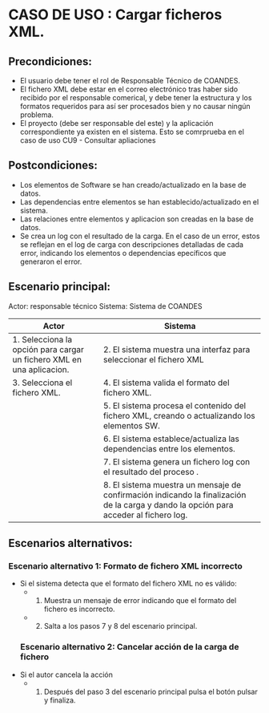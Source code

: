 # CASO DE USO : Cargar ficheros XML. 

## Precondiciones: 
- El usuario debe tener  el rol de Responsable Técnico de COANDES.
- El fichero XML debe estar en el correo electrónico tras haber sido recibido por el responsable comerical,
 y debe tener la estructura y los formatos requeridos para así ser procesados bien y no causar ningún problema.
- El proyecto (debe ser responsable del este) y la aplicación correspondiente ya existen en el sistema. Esto se comrprueba en el caso de uso CU9 - Consultar apliaciones

## Postcondiciones: 
- Los elementos de Software se han creado/actualizado en la base de datos.
- Las dependencias entre elementos se han establecido/actualizado en el sistema.
- Las relaciones entre elementos y aplicacion son creadas en la base de datos.
- Se crea un log con el resultado de la carga. En el caso de un error, estos se reflejan en el log de carga con
  descripciones detalladas de cada error, indicando los elementos o dependencias epecíficos que generaron el error.

## Escenario principal: 
Actor: responsable técnico
Sistema: Sistema de COANDES


|         Actor                                                             |       Sistema                                                            |
|---------------------------------------------------------------------------|---------------------------------------------------------------------------|
| 1. Selecciona la opción para cargar un fichero XML en una aplicacion. | 2. El sistema muestra una interfaz para seleccionar el fichero XML                     |
| 3. Selecciona el fichero XML. | 4. El sistema valida el formato del fichero XML.                       |
|                          | 5. El sistema procesa el contenido del fichero XML, creando o actualizando los elementos SW.                                              |
|                          | 6. El sistema establece/actualiza las dependencias entre los elementos.                     |
|                          | 7. El sistema genera un fichero log con el resultado del proceso .|
|                          | 8. El sistema muestra un mensaje de confirmación indicando la finalización de la carga y dando la opción para acceder al fichero log.                     |


## Escenarios alternativos: 
  ### Escenario alternativo 1: Formato de fichero XML incorrecto
- Si el sistema  detecta que el formato del fichero XML no es válido:
  -  1. Muestra un mensaje de error indicando que el formato del fichero es incorrecto.
  -  2. Salta a los pasos 7 y 8 del escenario principal.
  ### Escenario alternativo 2: Cancelar acción de la carga de fichero
- Si el autor cancela la acción
  - 1. Después del paso 3 del escenario principal pulsa el botón pulsar y finaliza. 

